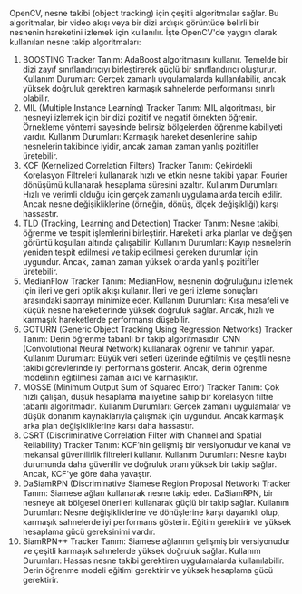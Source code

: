 OpenCV, nesne takibi (object tracking) için çeşitli algoritmalar sağlar. Bu algoritmalar, bir video akışı veya bir dizi ardışık görüntüde belirli bir nesnenin hareketini izlemek için kullanılır. İşte OpenCV'de yaygın olarak kullanılan nesne takip algoritmaları:

1. BOOSTING Tracker
Tanım: AdaBoost algoritmasını kullanır. Temelde bir dizi zayıf sınıflandırıcıyı birleştirerek güçlü bir sınıflandırıcı oluşturur.
Kullanım Durumları: Gerçek zamanlı uygulamalarda kullanılabilir, ancak yüksek doğruluk gerektiren karmaşık sahnelerde performansı sınırlı olabilir.
2. MIL (Multiple Instance Learning) Tracker
Tanım: MIL algoritması, bir nesneyi izlemek için bir dizi pozitif ve negatif örnekten öğrenir. Örnekleme yöntemi sayesinde belirsiz bölgelerden öğrenme kabiliyeti vardır.
Kullanım Durumları: Karmaşık hareket desenlerine sahip nesnelerin takibinde iyidir, ancak zaman zaman yanlış pozitifler üretebilir.
3. KCF (Kernelized Correlation Filters) Tracker
Tanım: Çekirdekli Korelasyon Filtreleri kullanarak hızlı ve etkin nesne takibi yapar. Fourier dönüşümü kullanarak hesaplama süresini azaltır.
Kullanım Durumları: Hızlı ve verimli olduğu için gerçek zamanlı uygulamalarda tercih edilir. Ancak nesne değişikliklerine (örneğin, dönüş, ölçek değişikliği) karşı hassastır.
4. TLD (Tracking, Learning and Detection) Tracker
Tanım: Nesne takibi, öğrenme ve tespit işlemlerini birleştirir. Hareketli arka planlar ve değişen görüntü koşulları altında çalışabilir.
Kullanım Durumları: Kayıp nesnelerin yeniden tespit edilmesi ve takip edilmesi gereken durumlar için uygundur. Ancak, zaman zaman yüksek oranda yanlış pozitifler üretebilir.
5. MedianFlow Tracker
Tanım: MedianFlow, nesnenin doğruluğunu izlemek için ileri ve geri optik akışı kullanır. İleri ve geri izleme sonuçları arasındaki sapmayı minimize eder.
Kullanım Durumları: Kısa mesafeli ve küçük nesne hareketlerinde yüksek doğruluk sağlar. Ancak, hızlı ve karmaşık hareketlerde performansı düşebilir.
6. GOTURN (Generic Object Tracking Using Regression Networks) Tracker
Tanım: Derin öğrenme tabanlı bir takip algoritmasıdır. CNN (Convolutional Neural Network) kullanarak öğrenir ve tahmin yapar.
Kullanım Durumları: Büyük veri setleri üzerinde eğitilmiş ve çeşitli nesne takibi görevlerinde iyi performans gösterir. Ancak, derin öğrenme modelinin eğitilmesi zaman alıcı ve karmaşıktır.
7. MOSSE (Minimum Output Sum of Squared Error) Tracker
Tanım: Çok hızlı çalışan, düşük hesaplama maliyetine sahip bir korelasyon filtre tabanlı algoritmadır.
Kullanım Durumları: Gerçek zamanlı uygulamalar ve düşük donanım kaynaklarıyla çalışmak için uygundur. Ancak karmaşık arka plan değişikliklerine karşı daha hassastır.
8. CSRT (Discriminative Correlation Filter with Channel and Spatial Reliability) Tracker
Tanım: KCF’nin gelişmiş bir versiyonudur ve kanal ve mekansal güvenilirlik filtreleri kullanır.
Kullanım Durumları: Nesne kaybı durumunda daha güvenilir ve doğruluk oranı yüksek bir takip sağlar. Ancak, KCF'ye göre daha yavaştır.
9. DaSiamRPN (Discriminative Siamese Region Proposal Network) Tracker
Tanım: Siamese ağları kullanarak nesne takip eder. DaSiamRPN, bir nesneye ait bölgesel önerileri kullanarak güçlü bir takip sağlar.
Kullanım Durumları: Nesne değişikliklerine ve dönüşlerine karşı dayanıklı olup, karmaşık sahnelerde iyi performans gösterir. Eğitim gerektirir ve yüksek hesaplama gücü gereksinimi vardır.
10. SiamRPN++ Tracker
Tanım: Siamese ağlarının gelişmiş bir versiyonudur ve çeşitli karmaşık sahnelerde yüksek doğruluk sağlar.
Kullanım Durumları: Hassas nesne takibi gerektiren uygulamalarda kullanılabilir. Derin öğrenme modeli eğitimi gerektirir ve yüksek hesaplama gücü gerektirir.